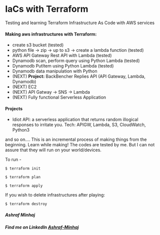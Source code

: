 # IaCs with Terraform
 Testing and learning Terraform Infrastructure As Code with AWS services


#### Making aws infrastructures with Terraform:
* create s3 bucket  (tested)
* python file -> zip -> up to s3 -> create a lambda function (tested)
* AWS API Gateway Rest API with Lambda (tested)
* Dynamodb scan, perform query using Python Lambda (tested)
* Dynamodb PutItem using Python Lambda (tested)
* Dynamodb data manipulation with Python
* (NEXT) __Project:__ BackBencher Replies API (API Gateway, Lambda, Dynamodb)
* (NEXT) EC2
* (NEXT) API Gatway -> SNS -> Lambda
* (NEXT) Fully functional Serverless Application 

#### Projects
* Idiot API: a serverless application that returns random illogical responses to irritate you.
Tech: APIGW, Lambda, S3, CloudWatch, Python3


and so on....
This is an incremental process of making things from the beginning. Learn while making!
The codes are tested by me. But I can not assure that they will run on your world/devices.

To run -

`$ terraform init`

`$ terraform plan`

`$ terraform apply`

If you wish to delete infrastructures after playing:
 
`$ terraform destroy`

##### Ashraf Minhaj
##### Find me on LinkedIn [Ashraf-Minhaj](https://www.linkedin.com/in/ashraf-minhaj/)
